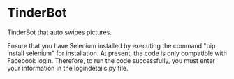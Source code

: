 # TinderBot
TinderBot that auto swipes pictures.

Ensure that you have Selenium installed by executing the command "pip install selenium" for installation.
At present, the code is only compatible with Facebook login. Therefore, to run the code successfully, you must enter your information in the logindetails.py file.

